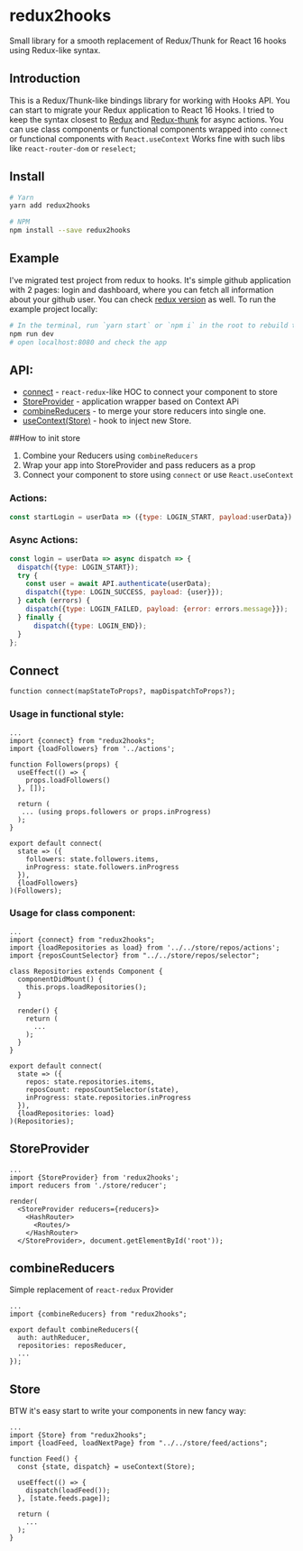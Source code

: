 # redux2hooks
Small library for a smooth replacement of Redux/Thunk for React 16 hooks using Redux-like syntax.
## Introduction

This is a Redux/Thunk-like bindings library for working with Hooks API.
You can start to migrate your Redux application to React 16 Hooks. 
I tried to keep the syntax closest to [Redux](https://github.com/reduxjs/redux) and [Redux-thunk](https://github.com/reduxjs/redux-thunk) for async actions.
You can use class components or functional components wrapped into `connect` or functional components with `React.useContext`
Works fine with such libs like `react-router-dom` or `reselect`;
## Install

```bash
# Yarn
yarn add redux2hooks

# NPM
npm install --save redux2hooks
```
## Example
I've migrated test project from redux to hooks. It's simple github application with 2 pages: login and dashboard, where you can fetch all information about your github user. 
You can check [redux version](https://github.com/ekokotov/redux-hooks-github-app/tree/master/src/redux) as well.
To run the example project locally:

```bash
# In the terminal, run `yarn start` or `npm i` in the root to rebuild the library itself
npm run dev
# open localhost:8080 and check the app
```

## API:
- [connect](#connect) - `react-redux`-like HOC to connect your component to store
- [StoreProvider](#storeprovider) - application wrapper based on Context APi
- [combineReducers](#combineReducers) - to merge your store reducers into single one.
- [useContext(Store)](#store) - hook to inject new Store.

##How to init store
1. Combine your Reducers using `combineReducers`
2. Wrap your app into StoreProvider and pass reducers as a prop
3. Connect your component to store using `connect` or use `React.useContext`

### Actions:
```javascript
const startLogin = userData => ({type: LOGIN_START, payload:userData})
```
### Async Actions:

```javascript
const login = userData => async dispatch => {
  dispatch({type: LOGIN_START});
  try {
    const user = await API.authenticate(userData);
    dispatch({type: LOGIN_SUCCESS, payload: {user}});
  } catch (errors) {
    dispatch({type: LOGIN_FAILED, payload: {error: errors.message}});
  } finally {
      dispatch({type: LOGIN_END});
  }
};
```
## Connect
```tsx
function connect(mapStateToProps?, mapDispatchToProps?);
```
### Usage in functional style:
```tsx
...
import {connect} from "redux2hooks";
import {loadFollowers} from '../actions';

function Followers(props) {
  useEffect(() => {
    props.loadFollowers()
  }, []);

  return (
   ... (using props.followers or props.inProgress)
  );
}

export default connect(
  state => ({
    followers: state.followers.items,
    inProgress: state.followers.inProgress
  }),
  {loadFollowers}
)(Followers);
```
### Usage for class component:
```tsx
...
import {connect} from "redux2hooks";
import {loadRepositories as load} from '../../store/repos/actions';
import {reposCountSelector} from "../../store/repos/selector";

class Repositories extends Component {
  componentDidMount() {
    this.props.loadRepositories();
  }

  render() {
    return (
      ...
    );
  }
}

export default connect(
  state => ({
    repos: state.repositories.items,
    reposCount: reposCountSelector(state),
    inProgress: state.repositories.inProgress
  }),
  {loadRepositories: load}
)(Repositories);
```
## StoreProvider
```tsx
...
import {StoreProvider} from 'redux2hooks';
import reducers from './store/reducer';

render(
  <StoreProvider reducers={reducers}>
    <HashRouter>
      <Routes/>
    </HashRouter>
  </StoreProvider>, document.getElementById('root'));
```
## combineReducers
Simple replacement of `react-redux` Provider
```tsx
...
import {combineReducers} from "redux2hooks";

export default combineReducers({
  auth: authReducer,
  repositories: reposReducer,
  ...
});
```
## Store
BTW it's easy start to write your components in new fancy way:

```tsx
...
import {Store} from "redux2hooks";
import {loadFeed, loadNextPage} from "../../store/feed/actions";

function Feed() {
  const {state, dispatch} = useContext(Store);

  useEffect(() => {
    dispatch(loadFeed());
  }, [state.feeds.page]);

  return (
    ...
  );
}
```

